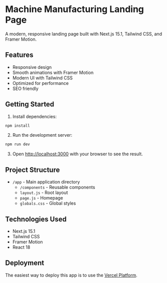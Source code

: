 # Machine Manufacturing Landing Page

A modern, responsive landing page built with Next.js 15.1, Tailwind CSS, and Framer Motion.

## Features

- Responsive design
- Smooth animations with Framer Motion
- Modern UI with Tailwind CSS
- Optimized for performance
- SEO friendly

## Getting Started

1. Install dependencies:
```bash
npm install
```

2. Run the development server:
```bash
npm run dev
```

3. Open [http://localhost:3000](http://localhost:3000) with your browser to see the result.

## Project Structure

- `/app` - Main application directory
  - `/components` - Reusable components
  - `layout.js` - Root layout
  - `page.js` - Homepage
  - `globals.css` - Global styles

## Technologies Used

- Next.js 15.1
- Tailwind CSS
- Framer Motion
- React 18

## Deployment

The easiest way to deploy this app is to use the [Vercel Platform](https://vercel.com/new).
